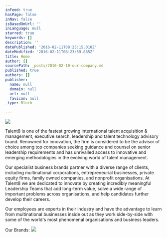 ```yaml
---
inFeed: true
hasPage: false
inNav: false
isBasedOnUrl: ''
inLanguage: null
starred: true
keywords: []
description: ''
datePublished: '2016-02-11T08:25:15.010Z'
dateModified: '2016-02-11T08:23:59.885Z'
title: Home
author: []
sourcePath: _posts/2016-02-10-our-company.md
published: true
authors: []
publisher:
  name: null
  domain: null
  url: null
  favicon: null
_type: Blurb

---
```

![](https://s3-us-west-2.amazonaws.com/the-grid-img/p/523888f06e5fd47ae42082ae95c4f0f26fab6ce1.jpg)

Talent8 is one of the fastest growing international talent acquisition & management, executive search, leadership and talent technology advisory brand. Renowned for innovation, the firm is considered to be the advisor of choice among top companies seeking guidance and counsel on senior leadership requirements and has unrivalled access to innovative and emerging methodologies in the evolving world of talent management. 

Our specialist business brands partner with a diverse range of clients, including multinational corporations, entrepreneurial businesses, private equity firms, family owned companies, and nonprofit organisations. At Talent8 we are dedicated to innovate by creating incredibly meaningful Leadership Teams that add long-term value, solve a wide range of important problems across organisations, and help candidates further develop their careers. 

Our employees are experts in their industry and have the advantage to learn from multinational businesses inside out as they work side-by-side with some of the world's most phenomenal organisations and business leaders.

Our Brands:
![](https://the-grid-user-content.s3-us-west-2.amazonaws.com/8fd2e858-279e-4db4-ac91-d90c20a6c0e4.png)